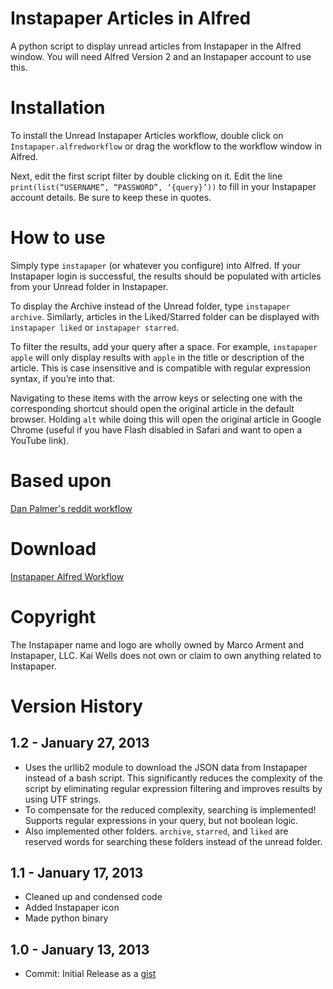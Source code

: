 Instapaper Articles in Alfred
===================

A python script to display unread articles from Instapaper in the Alfred window. You will need Alfred Version 2 and an Instapaper account to use this.

# Installation

To install the Unread Instapaper Articles workflow, double click on ```Instapaper.alfredworkflow``` or drag the workflow to the workflow window in Alfred.

Next, edit the first script filter by double clicking on it. Edit the line ```print(list(“USERNAME”, “PASSWORD”, ‘{query}’))``` to fill in your Instapaper account details. Be sure to keep these in quotes.

# How to use

Simply type ```instapaper``` (or whatever you configure) into Alfred. If your Instapaper login is successful, the results should be populated with articles from your Unread folder in Instapaper.

To display the Archive instead of the Unread folder, type ```instapaper archive```. Similarly, articles in the Liked/Starred folder can be displayed with ```instapaper liked``` or ```instapaper starred```.

To filter the results, add your query after a space. For example, ```instapaper apple``` will only display results with ```apple``` in the title or description of the article. This is case insensitive and is compatible with regular expression syntax, if you’re into that.

Navigating to these items with the arrow keys or selecting one with the corresponding shortcut should open the original article in the default browser. Holding ```alt``` while doing this will open the original article in Google Chrome (useful if you have Flash disabled in Safari and want to open a YouTube link).

# Based upon

[Dan Palmer's reddit workflow](http://danpalmer.me/blog/articles/2013-01-12-reddit-workflow-for-alfred-20.html)

# Download

[Instapaper Alfred Workflow](https://github.com/quells/unread-instapaper-alfred2/blob/master/Instapaper.alfredworkflow?raw=true)

# Copyright

The Instapaper name and logo are wholly owned by Marco Arment and Instapaper, LLC. Kai Wells does not own or claim to own anything related to Instapaper.

# Version History

## 1.2 - January 27, 2013

- Uses the urllib2 module to download the JSON data from Instapaper instead of a bash script. This significantly reduces the complexity of the script by eliminating regular expression filtering and improves results by using UTF strings.
- To compensate for the reduced complexity, searching is implemented! Supports regular expressions in your query, but not boolean logic.
- Also implemented other folders. ```archive```, ```starred```, and ```liked``` are reserved words for searching these folders instead of the unread folder.

## 1.1 - January 17, 2013

- Cleaned up and condensed code
- Added Instapaper icon
- Made python binary

## 1.0 - January 13, 2013

- Commit: Initial Release as a [gist](https://gist.github.com/4523191)